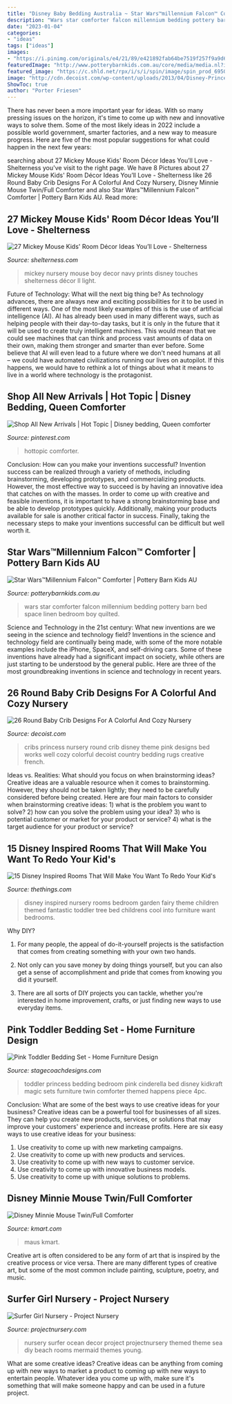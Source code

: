 ```yaml
---
title: "Disney Baby Bedding Australia ~ Star Wars™millennium Falcon™ Comforter"
description: "Wars star comforter falcon millennium bedding pottery barn bed space linen bedroom boy quilted"
date: "2023-01-04"
categories:
- "ideas"
tags: ["ideas"]
images:
- "https://i.pinimg.com/originals/e4/21/89/e421892fab64be7519f257f9a9d63bd0.jpg"
featuredImage: "http://www.potterybarnkids.com.au/core/media/media.nl?id=14031164&amp;c=3572911&amp;h=8bc44ac6908f0a235a67&amp;resizeid=7&amp;resizeh=1200&amp;resizew=1200"
featured_image: "https://c.shld.net/rpx/i/s/i/spin/image/spin_prod_695060101??hei=64&amp;wid=64&amp;qlt=50"
image: "http://cdn.decoist.com/wp-content/uploads/2013/04/Disney-Princess-theme-for-your-little-girl-works-well-with-a-round-crib.jpg"
ShowToc: true
author: "Porter Friesen"
---
```



There has never been a more important year for ideas. With so many pressing issues on the horizon, it's time to come up with new and innovative ways to solve them. Some of the most likely ideas in 2022 include a possible world government, smarter factories, and a new way to measure progress. Here are five of the most popular suggestions for what could happen in the next few years:

	

		
searching about 27 Mickey Mouse Kids&#039; Room Décor Ideas You’ll Love - Shelterness you've visit to the right page. We have 8 Pictures about 27 Mickey Mouse Kids&#039; Room Décor Ideas You’ll Love - Shelterness like 26 Round Baby Crib Designs For A Colorful And Cozy Nursery, Disney Minnie Mouse Twin/Full Comforter and also Star Wars™Millennium Falcon™ Comforter | Pottery Barn Kids AU. Read more:
		
    
## 27 Mickey Mouse Kids&#039; Room Décor Ideas You’ll Love - Shelterness

<img loading=lazy src="https://i.shelterness.com/2017/01/06-boys-nursery-with-red-and-navy-touches-and-Mickey-prints.jpg" onerror="this.onerror=null;this.src='https://tse4.mm.bing.net/th?id=OIP.PMuUxlxhnbWC_cZQyb0pZwHaGA&amp;pid=15.1';" alt="27 Mickey Mouse Kids&#039; Room Décor Ideas You’ll Love - Shelterness">

_Source: shelterness.com_

>mickey nursery mouse boy decor navy prints disney touches shelterness décor ll light. 

	

Future of Technology: What will the next big thing be?
As technology advances, there are always new and exciting possibilities for it to be used in different ways. One of the most likely examples of this is the use of artificial intelligence (AI). AI has already been used in many different ways, such as helping people with their day-to-day tasks, but it is only in the future that it will be used to create truly intelligent machines. This would mean that we could see machines that can think and process vast amounts of data on their own, making them stronger and smarter than ever before. Some believe that AI will even lead to a future where we don't need humans at all – we could have automated civilizations running our lives on autopilot. If this happens, we would have to rethink a lot of things about what it means to live in a world where technology is the protagonist.

    
## Shop All New Arrivals | Hot Topic | Disney Bedding, Queen Comforter

<img loading=lazy src="https://i.pinimg.com/originals/e4/21/89/e421892fab64be7519f257f9a9d63bd0.jpg" onerror="this.onerror=null;this.src='https://tse1.mm.bing.net/th?id=OIP.z4BxbVI0bhQNBz2PgBhgogHaJ_&amp;pid=15.1';" alt="Shop All New Arrivals | Hot Topic | Disney bedding, Queen comforter">

_Source: pinterest.com_

>hottopic comforter. 

	

Conclusion: How can you make your inventions successful?
Invention success can be realized through a variety of methods, including brainstorming, developing prototypes, and commercializing products. However, the most effective way to succeed is by having an innovative idea that catches on with the masses. In order to come up with creative and feasible inventions, it is important to have a strong brainstorming base and be able to develop prototypes quickly. Additionally, making your products available for sale is another critical factor in success. Finally, taking the necessary steps to make your inventions successful can be difficult but well worth it.

    
## Star Wars™Millennium Falcon™ Comforter | Pottery Barn Kids AU

<img loading=lazy src="http://www.potterybarnkids.com.au/core/media/media.nl?id=14031164&amp;c=3572911&amp;h=8bc44ac6908f0a235a67&amp;resizeid=7&amp;resizeh=1200&amp;resizew=1200" onerror="this.onerror=null;this.src='https://tse4.mm.bing.net/th?id=OIP.1WxuYBdXpzDoe1d_e_0STQHaGi&amp;pid=15.1';" alt="Star Wars™Millennium Falcon™ Comforter | Pottery Barn Kids AU">

_Source: potterybarnkids.com.au_

>wars star comforter falcon millennium bedding pottery barn bed space linen bedroom boy quilted. 

	

Science and Technology in the 21st century: What new inventions are we seeing in the science and technology field?
Inventions in the science and technology field are continually being made, with some of the more notable examples include the iPhone, SpaceX, and self-driving cars. Some of these inventions have already had a significant impact on society, while others are just starting to be understood by the general public. Here are three of the most groundbreaking inventions in science and technology in recent years.

    
## 26 Round Baby Crib Designs For A Colorful And Cozy Nursery

<img loading=lazy src="http://cdn.decoist.com/wp-content/uploads/2013/04/Disney-Princess-theme-for-your-little-girl-works-well-with-a-round-crib.jpg" onerror="this.onerror=null;this.src='https://tse1.mm.bing.net/th?id=OIP.QQojz5Oh4yR2Lh62WhWoBwHaG_&amp;pid=15.1';" alt="26 Round Baby Crib Designs For A Colorful And Cozy Nursery">

_Source: decoist.com_

>cribs princess nursery round crib disney theme pink designs bed works well cozy colorful decoist country bedding rugs creative french. 

	

Ideas vs. Realities: What should you focus on when brainstorming ideas?
Creative ideas are a valuable resource when it comes to brainstorming. However, they should not be taken lightly; they need to be carefully considered before being created. Here are four main factors to consider when brainstorming creative ideas: 1) what is the problem you want to solve? 2) how can you solve the problem using your idea? 3) who is potential customer or market for your product or service? 4) what is the target audience for your product or service?

    
## 15 Disney Inspired Rooms That Will Make You Want To Redo Your Kid&#039;s

<img loading=lazy src="http://www.thethings.com/wp-content/uploads/2016/06/46_11-Fantastic-Disney-Inspired-Childrens-Rooms_6-f.jpg" onerror="this.onerror=null;this.src='https://tse3.mm.bing.net/th?id=OIP.rSJ-7BFS9Cn1finVYyOtGQHaJ_&amp;pid=15.1';" alt="15 Disney Inspired Rooms That Will Make You Want To Redo Your Kid&#039;s">

_Source: thethings.com_

>disney inspired nursery rooms bedroom garden fairy theme children themed fantastic toddler tree bed childrens cool into furniture want bedrooms. 

	

Why DIY?
1. For many people, the appeal of do-it-yourself projects is the satisfaction that comes from creating something with your own two hands.
2. Not only can you save money by doing things yourself, but you can also get a sense of accomplishment and pride that comes from knowing you did it yourself.

3. There are all sorts of DIY projects you can tackle, whether you're interested in home improvement, crafts, or just finding new ways to use everyday items.

    
## Pink Toddler Bedding Set - Home Furniture Design

<img loading=lazy src="http://www.stagecoachdesigns.com/wp-content/uploads/2015/07/Pink-Toddler-Bedding-Set.jpg" onerror="this.onerror=null;this.src='https://tse4.mm.bing.net/th?id=OIP.XIKzA5uiC8zilXZA7syfeAHaFF&amp;pid=15.1';" alt="Pink Toddler Bedding Set - Home Furniture Design">

_Source: stagecoachdesigns.com_

>toddler princess bedding bedroom pink cinderella bed disney kidkraft magic sets furniture twin comforter themed happens piece 4pc. 

	

Conclusion: What are some of the best ways to use creative ideas for your business?
Creative ideas can be a powerful tool for businesses of all sizes. They can help you create new products, services, or solutions that may improve your customers' experience and increase profits. Here are six easy ways to use creative ideas for your business: 
1. Use creativity to come up with new marketing campaigns.
2. Use creativity to come up with new products and services.
3. Use creativity to come up with new ways to customer service.
4. Use creativity to come up with innovative business models.
5. Use creativity to come up with unique solutions to problems.

    
## Disney Minnie Mouse Twin/Full Comforter

<img loading=lazy src="https://c.shld.net/rpx/i/s/i/spin/image/spin_prod_695060101??hei=64&amp;wid=64&amp;qlt=50" onerror="this.onerror=null;this.src='https://tse2.mm.bing.net/th?id=OIP.vy6dDXv2EgAOCmDYcw7rOgHaHa&amp;pid=15.1';" alt="Disney Minnie Mouse Twin/Full Comforter">

_Source: kmart.com_

>maus kmart. 

	

Creative art is often considered to be any form of art that is inspired by the creative process or vice versa. There are many different types of creative art, but some of the most common include painting, sculpture, poetry, and music.

    
## Surfer Girl Nursery - Project Nursery

<img loading=lazy src="https://projectnursery.com/wp-content/uploads/2015/08/nursery51-683x1024.jpg" onerror="this.onerror=null;this.src='https://tse3.mm.bing.net/th?id=OIP.WYuPyPp8AwQ3LKpjcuAl7AHaLG&amp;pid=15.1';" alt="Surfer Girl Nursery - Project Nursery">

_Source: projectnursery.com_

>nursery surfer ocean decor project projectnursery themed theme sea diy beach rooms mermaid themes young. 

	

What are some creative ideas?
Creative ideas can be anything from coming up with new ways to market a product to coming up with new ways to entertain people. Whatever idea you come up with, make sure it's something that will make someone happy and can be used in a future project.

